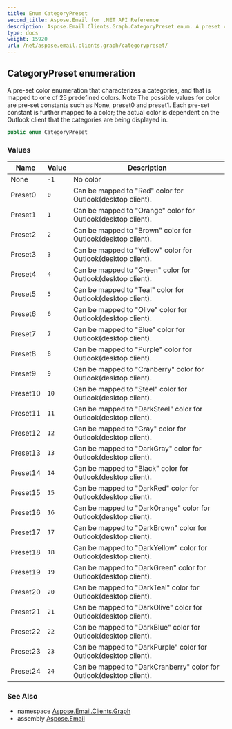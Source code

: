```yaml
---
title: Enum CategoryPreset
second_title: Aspose.Email for .NET API Reference
description: Aspose.Email.Clients.Graph.CategoryPreset enum. A preset color enumeration that characterizes a categories and that is mapped to one of 25 predefined colors. Note The possible values for color are preset constants such as None preset0 and preset1. Each preset constant is further mapped to a color the actual color is dependent on the Outlook client that the categories are being displayed in
type: docs
weight: 15920
url: /net/aspose.email.clients.graph/categorypreset/
---
```

## CategoryPreset enumeration

A pre-set color enumeration that characterizes a categories, and that is mapped to one of 25 predefined colors. Note The possible values for color are pre-set constants such as None, preset0 and preset1. Each pre-set constant is further mapped to a color; the actual color is dependent on the Outlook client that the categories are being displayed in.

```csharp
public enum CategoryPreset
```

### Values

| Name | Value | Description |
| --- | --- | --- |
| None | `-1` | No color |
| Preset0 | `0` | Can be mapped to "Red" color for Outlook(desktop client). |
| Preset1 | `1` | Can be mapped to "Orange" color for Outlook(desktop client). |
| Preset2 | `2` | Can be mapped to "Brown" color for Outlook(desktop client). |
| Preset3 | `3` | Can be mapped to "Yellow" color for Outlook(desktop client). |
| Preset4 | `4` | Can be mapped to "Green" color for Outlook(desktop client). |
| Preset5 | `5` | Can be mapped to "Teal" color for Outlook(desktop client). |
| Preset6 | `6` | Can be mapped to "Olive" color for Outlook(desktop client). |
| Preset7 | `7` | Can be mapped to "Blue" color for Outlook(desktop client). |
| Preset8 | `8` | Can be mapped to "Purple" color for Outlook(desktop client). |
| Preset9 | `9` | Can be mapped to "Cranberry" color for Outlook(desktop client). |
| Preset10 | `10` | Can be mapped to "Steel" color for Outlook(desktop client). |
| Preset11 | `11` | Can be mapped to "DarkSteel" color for Outlook(desktop client). |
| Preset12 | `12` | Can be mapped to "Gray" color for Outlook(desktop client). |
| Preset13 | `13` | Can be mapped to "DarkGray" color for Outlook(desktop client). |
| Preset14 | `14` | Can be mapped to "Black" color for Outlook(desktop client). |
| Preset15 | `15` | Can be mapped to "DarkRed" color for Outlook(desktop client). |
| Preset16 | `16` | Can be mapped to "DarkOrange" color for Outlook(desktop client). |
| Preset17 | `17` | Can be mapped to "DarkBrown" color for Outlook(desktop client). |
| Preset18 | `18` | Can be mapped to "DarkYellow" color for Outlook(desktop client). |
| Preset19 | `19` | Can be mapped to "DarkGreen" color for Outlook(desktop client). |
| Preset20 | `20` | Can be mapped to "DarkTeal" color for Outlook(desktop client). |
| Preset21 | `21` | Can be mapped to "DarkOlive" color for Outlook(desktop client). |
| Preset22 | `22` | Can be mapped to "DarkBlue" color for Outlook(desktop client). |
| Preset23 | `23` | Can be mapped to "DarkPurple" color for Outlook(desktop client). |
| Preset24 | `24` | Can be mapped to "DarkCranberry" color for Outlook(desktop client). |

### See Also

* namespace [Aspose.Email.Clients.Graph](../../aspose.email.clients.graph/)
* assembly [Aspose.Email](../../)


